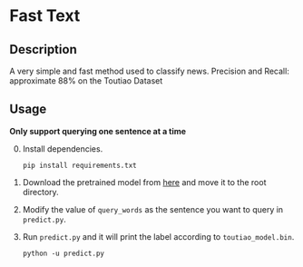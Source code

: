 # Fast Text

## Description

A very simple and fast method used to classify news.
Precision and Recall: approximate 88% on the Toutiao Dataset

## Usage

**Only support querying one sentence at a time**  

0. Install dependencies.

   ```shell
   pip install requirements.txt
   ```

1. Download the pretrained model from [here](https://1drv.ms/u/s!AmRrl2CAWm_2hNhj7Mu-V2Ku15dQKg?e=zxg1cA) and move it to the root directory.
2. Modify the value of `query_words` as the sentence you want to query in `predict.py`.
3. Run `predict.py` and it will print the label according to `toutiao_model.bin`.

    ```shell
   python -u predict.py
   ```
